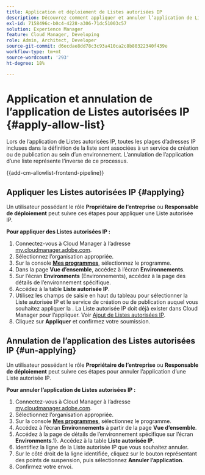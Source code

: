 ```yaml
---
title: Application et déploiement de Listes autorisées IP
description: Découvrez comment appliquer et annuler l’application de Listes autorisées IP à des environnements Cloud Manager.
exl-id: 7158496c-b0c4-4228-a306-71dc51003c57
solution: Experience Manager
feature: Cloud Manager, Developing
role: Admin, Architect, Developer
source-git-commit: d6ecdae8dd78c3c93a410ca2c8b80322340f439e
workflow-type: tm+mt
source-wordcount: '293'
ht-degree: 18%

---
```



# Application et annulation de l’application de Listes autorisées IP {#apply-allow-list}

Lors de l’application de Listes autorisées IP, toutes les plages d’adresses IP incluses dans la définition de la liste sont associées à un service de création ou de publication au sein d’un environnement. L’annulation de l’application d’une liste représente l’inverse de ce processus.

{{add-cm-allowlist-frontend-pipeline}}

## Appliquer les Listes autorisées IP {#applying}

Un utilisateur possédant le rôle **Propriétaire de l’entreprise** ou **Responsable de déploiement** peut suivre ces étapes pour appliquer une Liste autorisée IP.

**Pour appliquer des Listes autorisées IP :**

1. Connectez-vous à Cloud Manager à l’adresse [my.cloudmanager.adobe.com](https://my.cloudmanager.adobe.com/).
1. Sélectionnez l’organisation appropriée.
1. Sur la console **[Mes programmes](/help/implementing/cloud-manager/navigation.md#my-programs)**, sélectionnez le programme.
1. Dans la page **Vue d’ensemble**, accédez à l’écran **Environnements**.
1. Sur l’écran **Environments** (Environnements), accédez à la page des détails de l’environnement spécifique.
1. Accédez à la table **Liste autorisée IP**.
1. Utilisez les champs de saisie en haut du tableau pour sélectionner la Liste autorisée IP et le service de création ou de publication auquel vous souhaitez appliquer la .
La Liste autorisée IP doit déjà exister dans Cloud Manager pour l’appliquer. Voir [Ajout de Listes autorisées IP](/help/implementing/cloud-manager/ip-allow-lists/add-ip-allow-lists.md).
1. Cliquez sur **Appliquer** et confirmez votre soumission.

## Annulation de l’application des Listes autorisées IP {#un-applying}

Un utilisateur possédant le rôle **Propriétaire de l’entreprise** ou **Responsable de déploiement** peut suivre ces étapes pour annuler l’application d’une Liste autorisée IP.

**Pour annuler l’application de Listes autorisées IP :**

1. Connectez-vous à Cloud Manager à l’adresse [my.cloudmanager.adobe.com](https://my.cloudmanager.adobe.com/).
1. Sélectionnez l’organisation appropriée.
1. Sur la console **[Mes programmes](/help/implementing/cloud-manager/navigation.md#my-programs)**, sélectionnez le programme.
1. Accédez à l’écran **Environnements** à partir de la page **Vue d’ensemble**.
1. Accédez à la page de détails de l’environnement spécifique sur l’écran **Environments**.1}. Accédez à la table **Liste autorisée IP**.
1. Identifiez la ligne de la Liste autorisée IP que vous souhaitez annuler.
1. Sur le côté droit de la ligne identifiée, cliquez sur le bouton représentant des points de suspension, puis sélectionnez **Annuler l’application**.
1. Confirmez votre envoi.

